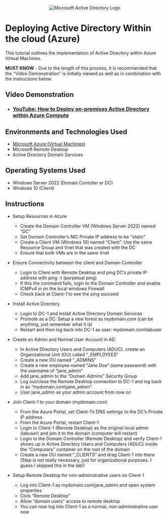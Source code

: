 <p align="center">
<img src="https://i.imgur.com/pU5A58S.png" alt="Microsoft Active Directory Logo"/>
</p>

<h1>Deploying Active Directory Within the cloud (Azure)</h1>

This tutorial outlines the implementation of Active Directory within Azure Virtual Machines.<br />

**MUST KNOW** -  Due to the length of this process, it is recommended that the "Video Demonstration" is initially viewed as well as in combination with the instructions below. 

 <h2>Video Demonstration</h2>

 - ### [YouTube: How to Deploy on-premises Active Directory within Azure Compute](https://www.youtube.com)

<h2>Environments and Technologies Used</h2>

- [Microsoft Azure (Virtual Machines)](https://azure.microsoft.com/en-us/free/search/?ef_id=_k_Cj0KCQjwn_OlBhDhARIsAG2y6zP4dj0GTUbQZfgBzQwT0oEX3HE2sFzljRNaK8gSsTL7Rqxnb98bYOoaAp-hEALw_wcB_k_&OCID=AIDcmm5edswduu_SEM__k_Cj0KCQjwn_OlBhDhARIsAG2y6zP4dj0GTUbQZfgBzQwT0oEX3HE2sFzljRNaK8gSsTL7Rqxnb98bYOoaAp-hEALw_wcB_k_&gad=1&gclid=Cj0KCQjwn_OlBhDhARIsAG2y6zP4dj0GTUbQZfgBzQwT0oEX3HE2sFzljRNaK8gSsTL7Rqxnb98bYOoaAp-hEALw_wcB)
- Microsoft Remote Desktop
- Active Directory Domain Services

<h2>Operating Systems Used </h2>

- Windows Server 2022 (Domain Contoller or DC)
- Windows 10 (Client)

<h2>Instructions</h2>

- Setup Resources in Azure
  - Create the Domain Controller VM (Windows Server 2022) named “DC”
  - Set Domain Controller’s NIC Private IP address to be "static"
  - Create a Client VM (Windows 10) named “Client”. Use the same Resource Group and Vnet that was created with the DC
  - Ensure that both VMs are in the same Vnet
    
- Ensure Connectivity between the client and Domain Controller
  - Login to Client with Remote Desktop and ping DC’s private IP address with ping -t <ip address> (perpetual ping)
  - If this the command fails, login to the Domain Controller and enable ICMPv4 in on the local windows Firewall
  - Check back at Client-1 to see the ping succeed

- Install Active Directory
  - Login to DC-1 and install Active Directory Domain Services
  - Promote as a DC: Setup a new forest as mydomain.com (can be anything, just remember what it is)
  - Restart and then log back into DC-1 as user: mydomain.com\labuser

- Create an Admin and Normal User Account in AD
  - In Active Directory Users and Computers (ADUC), create an Organizational Unit (OU) called “_EMPLOYEES”
  - Create a new OU named “_ADMINS”
  - Create a new employee named “Jane Doe” (same password) with the username of “jane_admin”
  - Add jane_admin to the “Domain Admins” Security Group
  - Log out/close the Remote Desktop connection to DC-1 and log back in as “mydomain.com\jane_admin”
  - User jane_admin as your admin account from now on


- Join Client-1 to your domain (mydomain.com)
  - From the Azure Portal, set Client-1’s DNS settings to the DC’s Private IP address
  - From the Azure Portal, restart Client-1
  - Login to Client-1 (Remote Desktop) as the original local admin (labuser) and join it to the domain (computer will restart)
  - Login to the Domain Controller (Remote Desktop) and verify Client-1 shows up in Active Directory Users and Computers (ADUC) inside the “Computers” container on the root of the domain
  - Create a new OU named “_CLIENTS” and drag Client-1 into there (Step is not really necessary, just for organizational purposes. I guess I skipped this in the lab!)


- Setup Remote Desktop for non-administrative users on Client-1
  - Log into Client-1 as mydomain.com\jane_admin and open system properties
  - Click “Remote Desktop”
  - Allow “domain users” access to remote desktop
  - You can now log into Client-1 as a normal, non-administrative user now


